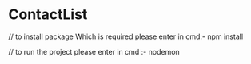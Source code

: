 # ContactList

// to install package Which is required please enter in cmd:-  npm install

// to run the project please enter in cmd  :- nodemon
